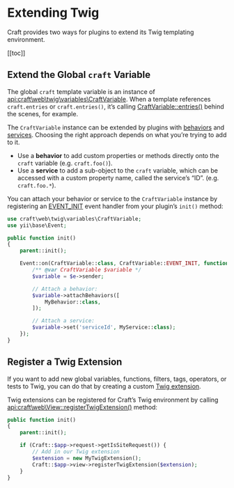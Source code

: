 # Extending Twig

Craft provides two ways for plugins to extend its Twig templating environment.

[[toc]]

## Extend the Global `craft` Variable

The global `craft` template variable is an instance of <api:craft\web\twig\variables\CraftVariable>. When a template references `craft.entries` or `craft.entries()`, it’s calling [CraftVariable::entries()](api:craft\web\twig\variables\CraftVariable::entries()) behind the scenes, for example.

The `CraftVariable` instance can be extended by plugins with [behaviors](https://www.yiiframework.com/doc/guide/2.0/en/concept-behaviors) and [services](https://www.yiiframework.com/doc/guide/2.0/en/concept-service-locator). Choosing the right approach depends on what you’re trying to add to it.

- Use a **behavior** to add custom properties or methods directly onto the `craft` variable (e.g. `craft.foo()`).
- Use a **service** to add a sub-object to the `craft` variable, which can be accessed with a custom property name, called the service’s “ID”. (e.g. `craft.foo.*`).

You can attach your behavior or service to the `CraftVariable` instance by registering an [EVENT_INIT](api:craft\web\twig\variables\CraftVariable::EVENT_INIT) event handler from your plugin’s `init()` method:

```php
use craft\web\twig\variables\CraftVariable;
use yii\base\Event;

public function init()
{
    parent::init();

    Event::on(CraftVariable::class, CraftVariable::EVENT_INIT, function(Event $e) {
        /** @var CraftVariable $variable */
        $variable = $e->sender;

        // Attach a behavior:
        $variable->attachBehaviors([
            MyBehavior::class,
        ]);

        // Attach a service:
        $variable->set('serviceId', MyService::class);
    });
}
```

## Register a Twig Extension

If you want to add new global variables, functions, filters, tags, operators, or tests to Twig, you can do that by creating a custom [Twig extension](https://twig.symfony.com/doc/2.x/advanced.html#creating-an-extension).

Twig extensions can be registered for Craft’s Twig environment by calling <api:craft\web\View::registerTwigExtension()> method:

```php
public function init()
{
    parent::init();

    if (Craft::$app->request->getIsSiteRequest()) {
        // Add in our Twig extension
        $extension = new MyTwigExtension();
        Craft::$app->view->registerTwigExtension($extension);
    }
}
```